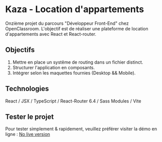 # Kaza - Location d'appartements

Onzième projet du parcours "Développeur Front-End" chez OpenClassroom. L'objectif est de réaliser une plateforme de location d'appartements avec React et React-router.

## Objectifs

1. Mettre en place un systême de routing dans un fichier distinct.
2. Structurer l'application en composants.
3. Intégrer selon les maquettes fournies (Desktop && Mobile).

## Technologies

React / JSX / TypeScript / React-Router 6.4 / Sass Modules / Vite

## Tester le projet

Pour tester simplement & rapidement, veuillez préférer visiter la démo en ligne : [No live version]() <br>
